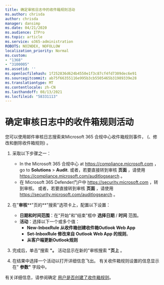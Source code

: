 ```yaml
---
title: 确定审核日志中的收件箱规则活动
ms.author: chrisda
author: chrisda
manager: dansimp
ms.date: 04/21/2020
ms.audience: ITPro
ms.topic: article
ms.service: o365-administration
ROBOTS: NOINDEX, NOFOLLOW
localization_priority: Normal
ms.custom:
- "1368"
- "3100005"
ms.assetid: ''
ms.openlocfilehash: 1f252836d624b4550e1f3c87cf4fd7309dec6e91
ms.sourcegitcommit: ab75f66355116e995b3cb5505465b31989339e28
ms.translationtype: MT
ms.contentlocale: zh-CN
ms.lasthandoff: 08/13/2021
ms.locfileid: "58331113"
---
```

# <a name="identify-inbox-rule-activity-in-audit-logs"></a>确定审核日志中的收件箱规则活动

您可以使用邮件审核日志搜索来Microsoft 365 合规中心收件箱规则事件， (、修改和删除收件箱规则) 。

1. 采取以下步骤之一：
   - In the Microsoft 365 合规中心 at <https://compliance.microsoft.com> ， go to **Solutions** \> **Audit**. 或者，若要直接转到审核 **页面** ，请使用 <https://compliance.microsoft.com/auditlogsearch> 。
   - 在 Microsoft 365 Defender门户中 <https://security.microsoft.com> ，转到审核。 或者，若要直接转到审核 **页面** ，请使用 <https://security.microsoft.com/auditlogsearch> 。

2. 在"**审核****"页的**"搜索"选项卡上，配置以下设置：
   - **日期和时间范围**：在"开始"和"结束"框中 **选择日期** / **时间** 范围。
   - **活动**：选择以下一个或多个值：
     - **New-InboxRule 从收件箱创建收件箱Outlook Web App**
     - **Set-InboxRule 修改来自 Outlook Web App 的规则**。
     - **从客户端更新Outlook规则**

3. 完成后，单击"搜索 **"。** 活动显示在新的"审核搜索 **"页上** 。

4. 在结果中选择一个活动以打开详细信息飞出。 有关收件箱规则设置的信息显示在" **参数"** 字段中。

有关详细信息，请参阅确定 [用户是否创建了收件箱规则](https://docs.microsoft.com/microsoft-365/compliance/auditing-troubleshooting-scenarios#determine-if-a-user-created-an-inbox-rule)。
